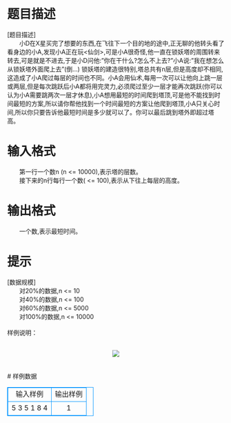 # 

 
 # 题目描述 
<p>
[题目描述]<br>　　小D在X星买完了想要的东西,在飞往下一个目的地的途中,正无聊的他转头看了看身边的小A,发现小A正在玩<仙剑>,可是小A很奇怪,他一直在锁妖塔的周围转来转去,可是就是不进去,于是小D问他:”你在干什么?怎么不上去?”小A说:”我在想怎么从锁妖塔外面爬上去”(倒…) 锁妖塔的建造很特别,塔总共有n层,但是高度却不相同,这造成了小A爬过每层的时间也不同。小A会用仙术,每用一次可以让他向上跳一层或两层,但是每次跳跃后小A都将用完灵力,必须爬过至少一层才能再次跳跃(你可以认为小A需要跳两次一层才休息),小A想用最短的时间爬到塔顶,可是他不能找到时间最短的方案,所以请你帮他找到一个时间最短的方案让他爬到塔顶,小A只关心时间,所以你只要告诉他最短时间是多少就可以了。你可以最后跳到塔外即超过塔高。</p> 

 
 # 输入格式 
<p>
　　第一行一个数n (n <= 10000),表示塔的层数。<br>　　接下来的n行每行一个数( <= 100),表示从下往上每层的高度。</p> 

 
 # 输出格式 
<p>
　　一个数,表示最短时间。<br></p> 

 
 # 提示 
<p>
[数据规模]<br>　　对20%的数据,n <= 10<br>　　对40%的数据,n <= 100<br>　　对60%的数据,n <= 5000<br>　　对100%的数据,n <= 10000<br> <br>样例说明：<br><br><center><img src="/source/joyoi/tyvj-3320/img/aHR0cDovL3d3dy5qb3lvaS5jbi9wcm9ibGVtL3R5dmotMzMyMC9wcm9ibGVtc19pbWFnZXMvMjA1OC8xLmJtcA==.bmp"></img></center>　</p> 
# 样例数据
<style>
        table,table tr th, table tr td { border:1px solid #0094ff; }
        table { width: 200px; min-height: 25px; line-height: 25px; text-align: center; border-collapse: collapse;}   
    </style>
<table>
	<tr>
		<td>输入样例</td>
		<td>输出样例</td>
	</tr>
<tr><td>5
3
5
1
8
4
</td><td>1</td></tr></table>
